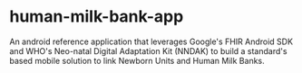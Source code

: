 # human-milk-bank-app

An android reference application that leverages Google's FHIR Android SDK and WHO's Neo-natal Digital Adaptation Kit (NNDAK) to build a standard's based mobile solution to link Newborn Units and Human Milk Banks.

